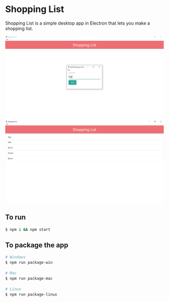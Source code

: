 # Shopping List

Shopping List is a simple desktop app in Electron that lets you make a shopping list.

![Add an item](/assets/docs/add.png)
![Show the list](/assets/docs/list.png)

## To run

```bash
$ npm i && npm start
```

## To package the app

```bash
# Windows
$ npm run package-win

# Mac
$ npm run package-mac

# Linux
$ npm run package-linux
```
